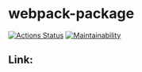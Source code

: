 # webpack-package
[![Actions Status](https://github.com/JesusGanG/frontend-project-11/actions/workflows/hexlet-check.yml/badge.svg)](https://github.com/JesusGanG/frontend-project-11/actions)
[![Maintainability](https://api.codeclimate.com/v1/badges/3c9a4f47edb4d16bb744/maintainability)](https://codeclimate.com/github/JesusGanG/frontend-project-11)
## Link:
